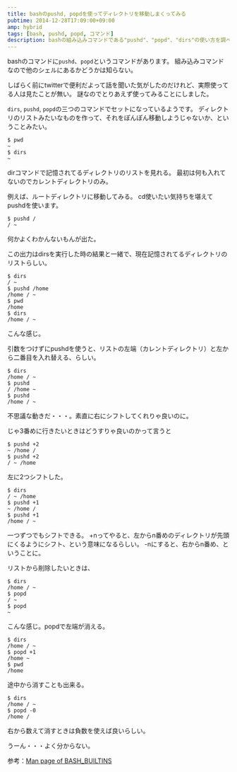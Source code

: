 ```yaml
---
title: bashのpushd, popdを使ってディレクトリを移動しまくってみる
pubtime: 2014-12-28T17:09:00+09:00
amp: hybrid
tags: [bash, pushd, popd, コマンド]
description: bashの組み込みコマンドである"pushd"、"popd"、"dirs"の使い方を調べてみた記録です。
---
```


bashのコマンドに`pushd`、`popd`というコマンドがあります。
組み込みコマンドなので他のシェルにあるかどうかは知らない。

しばらく前にtwitterで便利だよって話を聞いた気がしたのだけれど、実際使ってる人は見たことが無い。
謎なのでとりあえず使ってみることにしました。

`dirs`, `pushd`, `popd`の三つのコマンドでセットになっているようです。
ディレクトリのリストみたいなものを作って、それをぽんぽん移動しようじゃないか、ということみたい。

``` shell
$ pwd
~
$ dirs
~
```
dirコマンドで記憶されてるディレクトリのリストを見れる。
最初は何も入れてないのでカレントディレクトリのみ。

例えば、ルートディレクトリに移動してみる。
cd使いたい気持ちを堪えてpushdを使います。
``` shell
$ pushd /
/ ~
```
何かよくわかんないもんが出た。

この出力はdirsを実行した時の結果と一緒で、現在記憶されてるディレクトリのリストらしい。
``` shell
$ dirs
/ ~
$ pushd /home
/home / ~
$ pwd
/home
$ dirs
/home / ~
```
こんな感じ。

引数をつけずにpushdを使うと、リストの左端（カレントディレクトリ）と左から二番目を入れ替える、らしい。
``` shell
$ dirs
/home / ~
$ pushd
/ /home ~
$ pushd
/home / ~
```
不思議な動きだ・・・。素直に右にシフトしてくれりゃ良いのに。

じゃ3番めに行きたいときはどうすりゃ良いのかって言うと
``` shell
$ pushd +2
~ /home /
$ pushd +2
/ ~ /home
```
左に2つシフトした。

``` shell
$ dirs
/ ~ /home
$ pushd +1
~ /home /
$ pushd +1
/home / ~
```
一つずつでもシフトできる。
+nってやると、左からn番めのディレクトリが先頭にくるようにシフト、という意味になるらしい。
-nにすると、右からn番め、ということに。

リストから削除したいときは、
```
$ dirs
/home / ~
$ popd
/ ~
$ popd
~
```
こんな感じ。popdで左端が消える。

``` shell
$ dirs
/home / ~
$ popd +1
/home ~
$ pwd
/home
```
途中から消すことも出来る。

``` shell
$ dirs
/home / ~
$ popd -0
/home /
```
右から数えて消すときは負数を使えば良いらしい。


うーん・・・よく分からない。

参考：[Man page of BASH_BUILTINS](http://linuxjm.sourceforge.jp/html/GNU_bash/man1/builtins.1.html)
